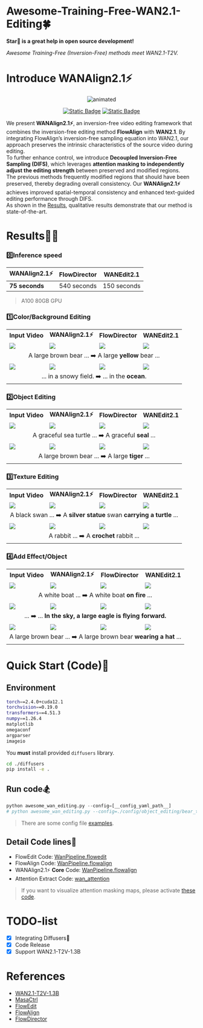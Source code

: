 # Awesome-Training-Free-WAN2.1-Editing🍀  
**Star🌟 is a great help in open source development!**
  
*Awesome Training-Free (Inversion-Free) methods meet WAN2.1-T2V.*  

# Introduce WANAlign2.1⚡
<p align="center">
  <img src="./utils/model.gif" alt="animated"/>
</p>  
<p align="center">
    <a href="https://kyujinpy.tistory.com/178"><img alt="Static Badge" src="https://img.shields.io/badge/Blog-WANAlign2.1-orange?label=Blog"></a>
    <a href="https://github.com/KyujinHan/Awesome-Training-Free-WAN2.1-Editing/tree/master/diffusers"><img alt="Static Badge" src="https://img.shields.io/badge/Diffusers-yellow?label=Library"></a>
</p>

We present **WANAlign2.1⚡**, an inversion-free video editing framework that combines the inversion-free editing method **FlowAlign** with **WAN2.1**. By integrating FlowAlign’s inversion-free sampling equation into WAN2.1, our approach preserves the intrinsic characteristics of the source video during editing.   
To further enhance control, we introduce **Decoupled Inversion-Free Sampling (DIFS)**, which leverages **attention masking to independently adjust the editing strength** between preserved and modified regions.  
The previous methods frequently modified regions that should have been preserved, thereby degrading overall consistency. Our **WANAlign2.1⚡** achieves improved spatial-temporal consistency and enhanced text-guided editing performance through DIFS.   
As shown in the [Results](https://github.com/KyujinHan/Awesome-Training-Free-WAN2.1-Editing?tab=readme-ov-file#results), qualitative results demonstrate that our method is state-of-the-art.

# Results🐦‍🔥
### 0️⃣Inference speed
| WANAlign2.1⚡| FlowDirector | WANEdit2.1 |
| --- | --- | --- |
| **75 seconds** | 540 seconds | 150 seconds |
> A100 80GB GPU

### 1️⃣Color/Background Editing

<table border="0" width="100%">
<tr>
  <td style="text-align:center;"><b>Input Video</b></td>
  <td style="text-align:center;"><b>WANAlign2.1⚡</b></td>
  <td style="text-align:center;"><b>FlowDirector</b></td>
  <td style="text-align:center;"><b>WANEdit2.1</b></td>
</tr>
<tr>
  <td><img src="https://github.com/user-attachments/assets/5153cf99-9042-4dde-8b38-4b8988b96301"></td>
  <td><img src="https://github.com/user-attachments/assets/6c4947c5-efa7-48d5-815e-5b582952c690"></td>
  <td><img src="https://github.com/user-attachments/assets/1ec1c79c-5928-4b91-a5be-bc27e3e7c671"></td>              
  <td><img src="https://github.com/user-attachments/assets/ddde08a1-390d-4963-bdaf-d911c2eed2b0"></td>
</tr>
<tr>
  <td width=100% style="text-align:center;" colspan="4">A large brown bear ... ➡️ A large <b>yellow</b> bear ...</td>
</tr>
    
<tr>
  <td><img src="https://github.com/user-attachments/assets/edc2d5bf-1347-4ac5-86d2-ccdd0a4a1f3e"></td>
  <td><img src="https://github.com/user-attachments/assets/72235e9a-24f9-46a6-a172-125c715b6767"></td>
  <td><img src="https://github.com/user-attachments/assets/76a67bca-0216-444b-b23b-b263d3393c44"></td>              
  <td><img src="https://github.com/user-attachments/assets/f4f15adf-c0e5-44b5-a8d7-9313cb135dd0"></td>
</tr>
<tr>
  <td width=100% style="text-align:center;" colspan="4">... in a snowy field. ➡️ ... in the <b>ocean</b>.</td>
</tr>
</table>

### 2️⃣Object Editing

<table border="0" width="100%">
<tr>
  <td style="text-align:center;"><b>Input Video</b></td>
  <td style="text-align:center;"><b>WANAlign2.1⚡</b></td>
  <td style="text-align:center;"><b>FlowDirector</b></td>
  <td style="text-align:center;"><b>WANEdit2.1</b></td>
</tr>
<tr>
  <td><img src="https://github.com/user-attachments/assets/6f8231cf-5ac9-499c-a6bb-38f5c39798a8"></td>
  <td><img src="https://github.com/user-attachments/assets/c31bb549-389e-4d54-91dc-fe8ac3ed57f9"></td>
  <td><img src="https://github.com/user-attachments/assets/de23489a-5b5e-4938-92e0-1248664d4a9f"></td>              
  <td><img src="https://github.com/user-attachments/assets/a524ffba-f92f-480c-918b-fd0c3d7acbdd"></td>
</tr>
<tr>
  <td width=100% style="text-align:center;" colspan="4">A graceful sea turtle ... ➡️ A graceful <b>seal</b> ...</td>
</tr>
    
<tr>
  <td><img src="https://github.com/user-attachments/assets/5153cf99-9042-4dde-8b38-4b8988b96301"></td>
  <td><img src="https://github.com/user-attachments/assets/e1a6471e-5438-4743-a5e7-9bf96a7e5c32"></td>
  <td><img src="https://github.com/user-attachments/assets/c293bf71-9609-4798-88e3-0e838b8af96c"></td>              
  <td><img src="https://github.com/user-attachments/assets/5b6b1773-11fa-4f95-9396-dcc42c59f04f"></td>
</tr>
<tr>
  <td width=100% style="text-align:center;" colspan="4">A large brown bear ... ➡️ A large <b>tiger</b> ...</td>
</tr>
</table>

### 3️⃣Texture Editing

<table border="0" width="100%">
<tr>
  <td style="text-align:center;"><b>Input Video</b></td>
  <td style="text-align:center;"><b>WANAlign2.1⚡</b></td>
  <td style="text-align:center;"><b>FlowDirector</b></td>
  <td style="text-align:center;"><b>WANEdit2.1</b></td>
</tr>
<tr>
  <td><img src="https://github.com/user-attachments/assets/ba576a66-4d2f-4a76-91df-636834318b50"></td>
  <td><img src="https://github.com/user-attachments/assets/6fe5dac3-b6f0-4688-b9a4-429828ca2bdf"></td>
  <td><img src="https://github.com/user-attachments/assets/30c3080d-2c26-41fa-ab13-f6babc097158"></td>              
  <td><img src="https://github.com/user-attachments/assets/96748619-8faf-47ba-9bf9-4ead215f5e43"></td>
</tr>
<tr>
  <td width=100% style="text-align:center;" colspan="4">A black swan ... ➡️ A <b>silver statue</b> swan <b>carrying a turtle</b> ...</td>
</tr>
    
<tr>
  <td><img src="https://github.com/user-attachments/assets/6f93744f-3e1a-4cf0-bde2-bc217a4185f9"></td>
  <td><img src="https://github.com/user-attachments/assets/79b98bd2-326a-4629-876a-0a5291370e3d"></td>
  <td><img src="https://github.com/user-attachments/assets/71633710-d7ec-421d-ac92-7c97c3500c4a"></td>              
  <td><img src="https://github.com/user-attachments/assets/e2dbf575-615f-4d4d-ab86-9b66c5e32713"></td>
</tr>
<tr>
  <td width=100% style="text-align:center;" colspan="4">A rabbit ... ➡️ A <b>crochet</b> rabbit ...</td>
</tr>
</table>

### 4️⃣Add Effect/Object

<table border="0" width="100%">
<tr>
  <td style="text-align:center;"><b>Input Video</b></td>
  <td style="text-align:center;"><b>WANAlign2.1⚡</b></td>
  <td style="text-align:center;"><b>FlowDirector</b></td>
  <td style="text-align:center;"><b>WANEdit2.1</b></td>
</tr>
<tr>
  <td><img src="https://github.com/user-attachments/assets/c1945530-3e72-401d-8a30-dac43db9ed47"></td>
  <td><img src="https://github.com/user-attachments/assets/a7991495-2394-4c96-ba54-f1f84157347e"></td>
  <td><img src="https://github.com/user-attachments/assets/9d3d0c6f-c804-4b86-82c9-0fa6fe3ab88e"></td>              
  <td><img src="https://github.com/user-attachments/assets/90a4d4ea-495a-4dc6-86b4-a21bbd42e20e"></td>
</tr>
<tr>
  <td width=100% style="text-align:center;" colspan="4">A white boat ... ➡️ A white boat <b>on fire</b> ...</td>
</tr>
    
<tr>
  <td><img src="https://github.com/user-attachments/assets/c1945530-3e72-401d-8a30-dac43db9ed47"></td>
  <td><img src="https://github.com/user-attachments/assets/75df3ff2-c28f-40bc-9b6c-3ce72cd1da77"></td>
  <td><img src="https://github.com/user-attachments/assets/ffc426e7-3817-48fe-a602-43e98bfb3e6a"></td>              
  <td><img src="https://github.com/user-attachments/assets/2f3a5ae2-669c-4129-b3a9-b33e6e0e438b"></td>
</tr>
<tr>
  <td width=100% style="text-align:center;" colspan="4">... ➡️ ... <b>In the sky, a large eagle is flying forward.</b></td>
</tr>

<tr>
  <td><img src="https://github.com/user-attachments/assets/5153cf99-9042-4dde-8b38-4b8988b96301"></td>
  <td><img src="https://github.com/user-attachments/assets/560c8526-e48e-4a3d-962d-0dc3d10ab299"></td>
  <td><img src="https://github.com/user-attachments/assets/703717ff-2003-4cdb-a975-2d57ea9d10f3"></td>              
  <td><img src="https://github.com/user-attachments/assets/cf24ef9f-2359-4116-b95f-6ae9c59d79ca"></td>
</tr>
<tr>
  <td width=100% style="text-align:center;" colspan="4">A large brown bear ... ➡️ A large brown bear <b>wearing a hat</b> ...</td>
</tr>
</table>

# Quick Start (Code)🥏
## Environment
```bash
torch==2.4.0+cuda12.1
torchvision==0.19.0
transformers==4.51.3
numpy==1.26.4
matplotlib
omegaconf
argparser
imageio
```
  
You **must** install provided `diffusers` library.
```bash
cd ./diffusers
pip install -e .
```
  
## Run code🏂
```python
python awesome_wan_editing.py --config=[__config_yaml_path__]
# python awesome_wan_editing.py --config=./config/object_editing/bear_tiger.yaml
```
> There are some config file [examples](https://github.com/KyujinHan/Awesome-Training-Free-WAN2.1-Editing/tree/master/config).
  
## Detail Code lines🏫
- FlowEdit Code: [WanPipeline.flowedit](https://github.com/KyujinHan/Awesome-Training-Free-WAN2.1-Editing/blob/d93d928a88b2f85b1e9d4494dd36182e9459f391/diffusers/src/diffusers/pipelines/wan/pipeline_wan.py#L817)
- FlowAlign Code: [WanPipeline.flowalign](https://github.com/KyujinHan/Awesome-Training-Free-WAN2.1-Editing/blob/d93d928a88b2f85b1e9d4494dd36182e9459f391/diffusers/src/diffusers/pipelines/wan/pipeline_wan.py#L1204)
- WANAlign2.1⚡ **Core** Code: [WanPipeline.flowalign](https://github.com/KyujinHan/Awesome-Training-Free-WAN2.1-Editing/blob/d93d928a88b2f85b1e9d4494dd36182e9459f391/diffusers/src/diffusers/pipelines/wan/pipeline_wan.py#L1553)
- Attention Extract Code: [wan_attention](https://github.com/KyujinHan/Awesome-Training-Free-WAN2.1-Editing/blob/d93d928a88b2f85b1e9d4494dd36182e9459f391/utils/wan_attention.py#L447)
> If you want to visualize attention masking maps, please activate [these code](https://github.com/KyujinHan/Awesome-Training-Free-WAN2.1-Editing/blob/d93d928a88b2f85b1e9d4494dd36182e9459f391/diffusers/src/diffusers/pipelines/wan/pipeline_wan.py#L1515).

# TODO-list
- [x] Integrating Diffusers🤗
- [x] Code Release
- [x] Support WAN2.1-T2V-1.3B

# References
- [WAN2.1-T2V-1.3B](https://huggingface.co/Wan-AI/Wan2.1-T2V-1.3B)
- [MasaCtrl](https://github.com/TencentARC/MasaCtrl)
- [FlowEdit](https://matankleiner.github.io/flowedit/)
- [FlowAlign](https://arxiv.org/abs/2505.23145)
- [FlowDirector](https://arxiv.org/abs/2506.05046)
